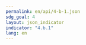```yaml
---
permalink: en/api/4-b-1.json
sdg_goal: 4
layout: json_indicator
indicator: "4.b.1"
lang: en
---
```

